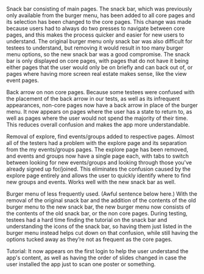Snack bar consisting of main pages.
The snack bar, which was previously only available from the burger menu, has been added to all core pages and its selection has been changed to the core pages. This change was made because users had to always do two presses to navigate between core pages, and this makes the process quicker and easier for new users to understand. The original burger menu only snack bar was also difficult for testees to understand, but removing it would result in too many burger menu options, so the new snack bar was a good compromise. The snack bar is only displayed on core pages, with pages that do not have it being either pages that the user would only be on briefly and can back out of, or pages where having more screen real estate makes sense, like the view event pages.

Back arrow on non core pages.
Because some testees were confused with the placement of the back arrow in our tests, as well as its infrequent appearances, non-core pages now have a back arrow in place of the burger menu. It now appears on pages where the user has a state to return to, as well as pages where the user would not spend the majority of their time. This reduces overall confusion and makes the app more understandable.

Removal of explore, find events/groups added to respective pages.
Almost all of the testers had a problem with the explore page and its separation from the my events/groups pages. The explore page has been removed, and events and groups now have a single page each, with tabs to switch between looking for new events/groups and looking through those you've already signed up for/joined. This eliminates the confusion caused by the explore page entirely and allows the user to quickly identify where to find new groups and events. Works well with the new snack bar as well.

Burger menu of less frequently used.
(Awful sentence below here.)
With the removal of the original snack bar and the addition of the contents of the old burger menu to the new snack bar, the new burger menu now consists of the contents of the old snack bar, or the non core pages. During testing, testees had a hard time finding the tutorial on the snack bar and understanding the icons of the snack bar, so having them just listed in the burger menu instead helps cut down on that confusion, while still having the options tucked away as they’re not as frequent as the core pages.

Tutorial:
It now appears on the first login to help the user understand the app's content, as well as having the order of slides changed in case the user installed the app just to scan one poster or something.
